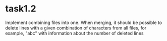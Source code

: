 # task1.2
Implement combining files into one.
When merging, it should be possible to delete lines with a given combination of characters from all files,
for example, "abc" with information about the number of deleted lines
